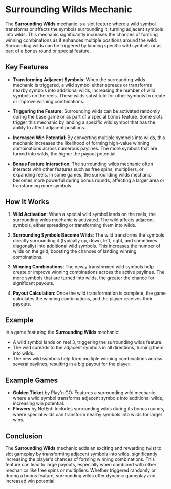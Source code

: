 # Surrounding Wilds Mechanic

The **Surrounding Wilds** mechanic is a slot feature where a wild symbol transforms or affects the symbols surrounding it, turning adjacent symbols into wilds. This mechanic significantly increases the chances of forming winning combinations as it enhances multiple positions around the wild. Surrounding wilds can be triggered by landing specific wild symbols or as part of a bonus round or special feature.

## Key Features

- **Transforming Adjacent Symbols**: When the surrounding wilds mechanic is triggered, a wild symbol either spreads or transforms nearby symbols into additional wilds, increasing the number of wild symbols on the reels. These wilds substitute for other symbols to create or improve winning combinations.

- **Triggering the Feature**: Surrounding wilds can be activated randomly during the base game or as part of a special bonus feature. Some slots trigger this mechanic by landing a specific wild symbol that has the ability to affect adjacent positions.

- **Increased Win Potential**: By converting multiple symbols into wilds, this mechanic increases the likelihood of forming high-value winning combinations across numerous paylines. The more symbols that are turned into wilds, the higher the payout potential.

- **Bonus Feature Interaction**: The surrounding wilds mechanic often interacts with other features such as free spins, multipliers, or expanding reels. In some games, the surrounding wilds mechanic becomes more powerful during bonus rounds, affecting a larger area or transforming more symbols.

## How It Works

1. **Wild Activation**: When a special wild symbol lands on the reels, the surrounding wilds mechanic is activated. The wild affects adjacent symbols, either spreading or transforming them into wilds.

2. **Surrounding Symbols Become Wilds**: The wild transforms the symbols directly surrounding it (typically up, down, left, right, and sometimes diagonally) into additional wild symbols. This increases the number of wilds on the grid, boosting the chances of landing winning combinations.

3. **Winning Combinations**: The newly transformed wild symbols help create or improve winning combinations across the active paylines. The more symbols that are turned into wilds, the greater the chance for significant payouts.

4. **Payout Calculation**: Once the wild transformation is complete, the game calculates the winning combinations, and the player receives their payouts.

## Example

In a game featuring the **Surrounding Wilds** mechanic:
- A wild symbol lands on reel 3, triggering the surrounding wilds feature.
- The wild spreads to the adjacent symbols in all directions, turning them into wilds.
- The new wild symbols help form multiple winning combinations across several paylines, resulting in a big payout for the player.

## Example Games

- **Golden Ticket** by Play'n GO: Features a surrounding wild mechanic where a wild symbol transforms adjacent symbols into additional wilds, increasing win potential.
- **Flowers** by NetEnt: Includes surrounding wilds during its bonus rounds, where special wilds can transform nearby symbols into wilds for larger wins.

## Conclusion

The **Surrounding Wilds** mechanic adds an exciting and rewarding twist to slot gameplay by transforming adjacent symbols into wilds, significantly increasing the player's chances of forming winning combinations. This feature can lead to large payouts, especially when combined with other mechanics like free spins or multipliers. Whether triggered randomly or during a bonus feature, surrounding wilds offer dynamic gameplay and increased win potential.
